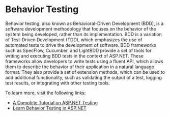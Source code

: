# Behavior Testing

Behavior testing, also known as Behavioral-Driven Development (BDD), is a software development methodology that focuses on the behavior of the system being developed, rather than its implementation. BDD is a variation of Test-Driven Development (TDD), which emphasizes the use of automated tests to drive the development of software. BDD frameworks such as SpecFlow, Cucumber, and LightBDD provide a set of tools for writing and executing BDD tests in the context of ASP.NET. These frameworks allow developers to write tests using a fluent API, which allows them to describe the behavior of their application in a natural language format. They also provide a set of extension methods, which can be used to add additional functionality, such as validating the output of a test, logging test results, or integrating with other testing tools. 

To learn more, visit the following links:

- [A Complete Tutorial on ASP.NET Testing](https://www.lambdatest.com/blog/aspnet-testing/)
- [Learn Behavior Testing in ASP.NET](https://public.vectorly.team/articles/learn_Behavior_Testing_for_Tech_Lead_role_ASP.NET_Developer)